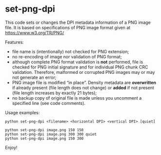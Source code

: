 # set-png-dpi
This code sets or changes the DPI metadata information of a PNG image file. It is based on specifications of PNG image format given at https://www.w3.org/TR/PNG/

Features:
- file name is (intentionally) not checked for PNG extension;
- no re-encoding of image nor validation of PNG format;
- although complete PNG format validation is **not** performed, file is checked for PNG initial signature and for individual PNG chunk CRC validation. Therefore, malformed or corrupted PNG images may or may not generate an error;
- PNG image file is modified “in place”. Density metadata are **overwritten** if already present (file length does not change) or **added** if not present (file length increases by exactly 21 bytes);
- no backup copy of original file is made unless you uncomment a specified line (see code comments).

Usage examples:

````
python set-png-dpi <filename> <horizontal DPI> <vertical DPI> [quiet]

python set-png-dpi image.png 150 150
python set-png-dpi image.png 300 300 quiet
python set-png-dpi image.png 150 300
````

Enjoy!
